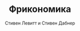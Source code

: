 ---
layout: post
title: "Фрикономика"
author: Стивен Левитт и Стивен Дабнер
tags:   []
image: freakonomics.jpg
description: |+
    Что опаснее — огнестрельное оружие или плавательный бассейн? Что может быть общего между школьными учителями и борцами сумо? Почему торговцы наркотиками продолжают жить со своими родителями? Как много на самом деле значат родители и выбор имени для ребенка? Ответы на эти и другие необычные вопросы, касающиеся современного общества и не только, дает книга молодого американского экономиста Стивена Д. Левитта, написанная в соавторстве с журналистом и писателем Стивеном Дж.Дабнером. Сразу же после выхода в США книга стала бестселлером и вызвала широкий резонанс в средствах массовой информации. Следует заметить, что Стивен Д. Левитт — вовсе не типичный экономист, а исследователь, который изучает всевозможные загадки повседневной жизни с экономической точки зрения. При этом заключения, к которым он приходит, ставят общепринятую точку зрения с ног на голову.
    Фрикономика — невероятно увлекательная книга, от нее просто невозможно оторваться. Она наверняка порадует любознательного читателя, ищущего связи между, казалось бы, не связанными между собой явлениями.
---